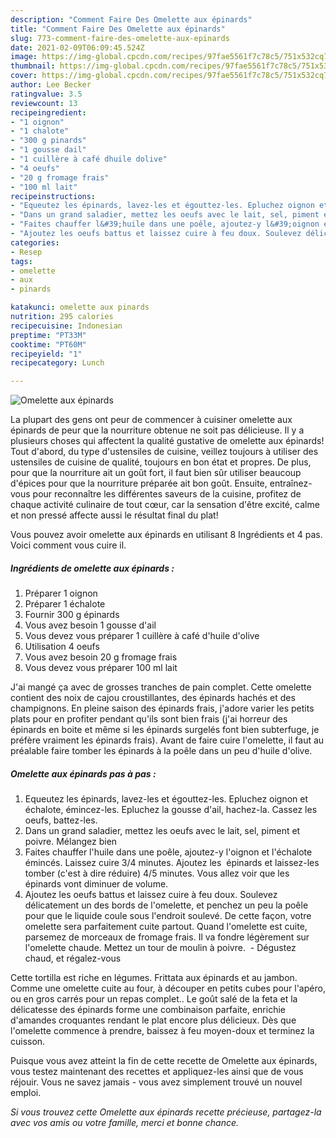 ```yaml
---
description: "Comment Faire Des Omelette aux épinards"
title: "Comment Faire Des Omelette aux épinards"
slug: 773-comment-faire-des-omelette-aux-epinards
date: 2021-02-09T06:09:45.524Z
image: https://img-global.cpcdn.com/recipes/97fae5561f7c78c5/751x532cq70/omelette-aux-epinards-photo-principale-de-la-recette.jpg
thumbnail: https://img-global.cpcdn.com/recipes/97fae5561f7c78c5/751x532cq70/omelette-aux-epinards-photo-principale-de-la-recette.jpg
cover: https://img-global.cpcdn.com/recipes/97fae5561f7c78c5/751x532cq70/omelette-aux-epinards-photo-principale-de-la-recette.jpg
author: Lee Becker
ratingvalue: 3.5
reviewcount: 13
recipeingredient:
- "1 oignon"
- "1 chalote"
- "300 g pinards"
- "1 gousse dail"
- "1 cuillère à café dhuile dolive"
- "4 oeufs"
- "20 g fromage frais"
- "100 ml lait"
recipeinstructions:
- "Equeutez les épinards, lavez-les et égouttez-les. Epluchez oignon et échalote, émincez-les. Epluchez la gousse d&#39;ail, hachez-la. Cassez les oeufs, battez-les."
- "Dans un grand saladier, mettez les oeufs avec le lait, sel, piment et poivre. Mélangez bien"
- "Faites chauffer l&#39;huile dans une poêle, ajoutez-y l&#39;oignon et l&#39;échalote émincés. Laissez cuire 3/4 minutes. Ajoutez les  épinards et laissez-les tomber (c&#39;est à dire réduire) 4/5 minutes. Vous allez voir que les épinards vont diminuer de volume."
- "Ajoutez les oeufs battus et laissez cuire à feu doux. Soulevez délicatement un des bords de l&#39;omelette, et penchez un peu la poêle pour que le liquide coule sous l&#39;endroit soulevé. De cette façon, votre omelette sera parfaitement cuite partout. Quand l&#39;omelette est cuite, parsemez de morceaux de fromage frais. Il va fondre légèrement sur l&#39;omelette chaude. Mettez un tour de moulin à poivre.  Dégustez chaud, et régalez-vous"
categories:
- Resep
tags:
- omelette
- aux
- pinards

katakunci: omelette aux pinards 
nutrition: 295 calories
recipecuisine: Indonesian
preptime: "PT33M"
cooktime: "PT60M"
recipeyield: "1"
recipecategory: Lunch

---
```



![Omelette aux épinards](https://img-global.cpcdn.com/recipes/97fae5561f7c78c5/751x532cq70/omelette-aux-epinards-photo-principale-de-la-recette.jpg)

La plupart des gens ont peur de commencer à cuisiner omelette aux épinards de peur que la nourriture obtenue ne soit pas délicieuse. Il y a plusieurs choses qui affectent la qualité gustative de omelette aux épinards! Tout d'abord, du type d'ustensiles de cuisine, veillez toujours à utiliser des ustensiles de cuisine de qualité, toujours en bon état et propres. De plus, pour que la nourriture ait un goût fort, il faut bien sûr utiliser beaucoup d'épices pour que la nourriture préparée ait bon goût. Ensuite, entraînez-vous pour reconnaître les différentes saveurs de la cuisine, profitez de chaque activité culinaire de tout cœur, car la sensation d'être excité, calme et non pressé affecte aussi le résultat final du plat!

<!--inarticleads1-->

Vous pouvez avoir omelette aux épinards en utilisant 8 Ingrédients et 4 pas. Voici comment vous cuire il.

##### Ingrédients de omelette aux épinards :

1. Préparer 1 oignon
1. Préparer 1 échalote
1. Fournir 300 g épinards
1. Vous avez besoin 1 gousse d&#39;ail
1. Vous devez vous préparer 1 cuillère à café d&#39;huile d&#39;olive
1. Utilisation 4 oeufs
1. Vous avez besoin 20 g fromage frais
1. Vous devez vous préparer 100 ml lait


J&#39;ai mangé ça avec de grosses tranches de pain complet. Cette omelette contient des noix de cajou croustillantes, des épinards hachés et des champignons. En pleine saison des épinards frais, j&#39;adore varier les petits plats pour en profiter pendant qu&#39;ils sont bien frais (j&#39;ai horreur des épinards en boite et même si les épinards surgelés font bien subterfuge, je préfère vraiment les épinards frais). Avant de faire cuire l&#39;omelette, il faut au préalable faire tomber les épinards à la poêle dans un peu d&#39;huile d&#39;olive. 

<!--inarticleads2-->

##### Omelette aux épinards pas à pas :

1. Equeutez les épinards, lavez-les et égouttez-les. Epluchez oignon et échalote, émincez-les. Epluchez la gousse d&#39;ail, hachez-la. Cassez les oeufs, battez-les.
1. Dans un grand saladier, mettez les oeufs avec le lait, sel, piment et poivre. Mélangez bien
1. Faites chauffer l&#39;huile dans une poêle, ajoutez-y l&#39;oignon et l&#39;échalote émincés. Laissez cuire 3/4 minutes. Ajoutez les  épinards et laissez-les tomber (c&#39;est à dire réduire) 4/5 minutes. Vous allez voir que les épinards vont diminuer de volume.
1. Ajoutez les oeufs battus et laissez cuire à feu doux. Soulevez délicatement un des bords de l&#39;omelette, et penchez un peu la poêle pour que le liquide coule sous l&#39;endroit soulevé. De cette façon, votre omelette sera parfaitement cuite partout. Quand l&#39;omelette est cuite, parsemez de morceaux de fromage frais. Il va fondre légèrement sur l&#39;omelette chaude. Mettez un tour de moulin à poivre.  - Dégustez chaud, et régalez-vous


Cette tortilla est riche en légumes. Frittata aux épinards et au jambon. Comme une omelette cuite au four, à découper en petits cubes pour l&#39;apéro, ou en gros carrés pour un repas complet.. Le goût salé de la feta et la délicatesse des épinards forme une combinaison parfaite, enrichie d&#39;amandes croquantes rendant le plat encore plus délicieux. Dès que l&#39;omelette commence à prendre, baissez à feu moyen-doux et terminez la cuisson. 

<!--inarticleads1-->

<p>
Puisque vous avez atteint la fin de cette recette de Omelette aux épinards, vous testez maintenant des recettes et appliquez-les ainsi que de vous réjouir. Vous ne savez jamais - vous avez simplement trouvé un nouvel emploi.
</p>

<p>
<i>Si vous trouvez cette Omelette aux épinards recette précieuse, partagez-la avec vos amis ou votre famille, merci et bonne chance.</i>
</p>
